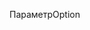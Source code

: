 <span data-ttu-id="eaf09-101">Параметр</span><span class="sxs-lookup"><span data-stu-id="eaf09-101">Option</span></span>